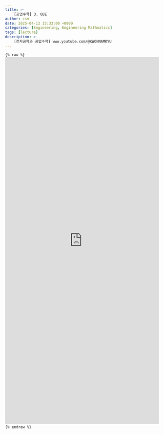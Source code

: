 ```yaml
---
title: >-
    [공업수학] 3. ODE
author: csm
date: 2025-04-12 15:33:00 +0900
categories: [Engineering, Engineering Mathmatics]
tags: [lecture]
description: >-
    [전자공학과 공업수학] www.youtube.com/@KWONNAMKYU
---
```


<pre><code>{% raw %} <iframe src="https://docs.google.com/gview?url=https://choisunmi00.github.io/assets/pdf/Engineering_Mathmatics_3.pdf&embedded=true" style="width:100%; height:1200px;" frameborder="0"> </iframe> {% endraw %}</code></pre>